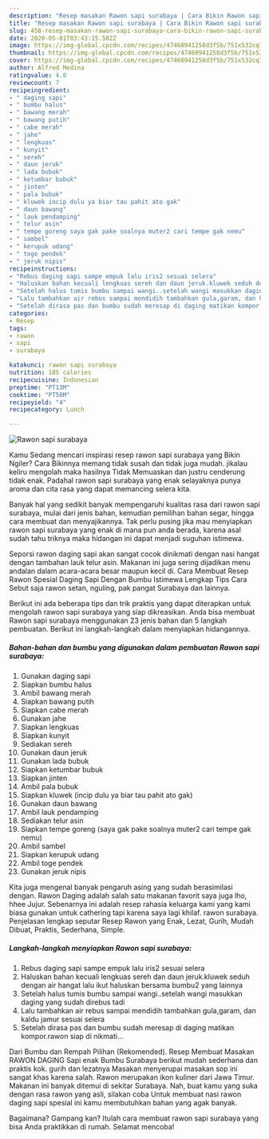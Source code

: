 ```yaml
---
description: "Resep masakan Rawon sapi surabaya | Cara Bikin Rawon sapi surabaya Yang Bisa Manjain Lidah"
title: "Resep masakan Rawon sapi surabaya | Cara Bikin Rawon sapi surabaya Yang Bisa Manjain Lidah"
slug: 458-resep-masakan-rawon-sapi-surabaya-cara-bikin-rawon-sapi-surabaya-yang-bisa-manjain-lidah
date: 2020-05-01T03:43:15.502Z
image: https://img-global.cpcdn.com/recipes/47460941258d3f5b/751x532cq70/rawon-sapi-surabaya-foto-resep-utama.jpg
thumbnail: https://img-global.cpcdn.com/recipes/47460941258d3f5b/751x532cq70/rawon-sapi-surabaya-foto-resep-utama.jpg
cover: https://img-global.cpcdn.com/recipes/47460941258d3f5b/751x532cq70/rawon-sapi-surabaya-foto-resep-utama.jpg
author: Alfred Medina
ratingvalue: 4.8
reviewcount: 7
recipeingredient:
- " daging sapi"
- " bumbu halus"
- " bawang merah"
- " bawang putih"
- " cabe merah"
- " jahe"
- " lengkuas"
- " kunyit"
- " sereh"
- " daun jeruk"
- " lada bubuk"
- " ketumbar bubuk"
- " jinten"
- " pala bubuk"
- " kluwek incip dulu ya biar tau pahit ato gak"
- " daun bawang"
- " lauk pendamping"
- " telur asin"
- " tempe goreng saya gak pake soalnya muter2 cari tempe gak nemu"
- " sambel"
- " kerupuk udang"
- " toge pendek"
- " jeruk nipis"
recipeinstructions:
- "Rebus daging sapi sampe empuk lalu iris2 sesuai selera"
- "Haluskan bahan kecuali lengkuas sereh dan daun jeruk.kluwek seduh dengan air hangat lalu ikut haluskan bersama bumbu2 yang lainnya"
- "Setelah halus tumis bumbu sampai wangi..setelah wangi masukkan daging yang sudah direbus tadi"
- "Lalu tambahkan air rebus sampai mendidih tambahkan gula,garam, dan kaldu jamur sesuai selera"
- "Setelah dirasa pas dan bumbu sudah meresap di daging matikan kompor.rawon siap di nikmati..."
categories:
- Resep
tags:
- rawon
- sapi
- surabaya

katakunci: rawon sapi surabaya 
nutrition: 185 calories
recipecuisine: Indonesian
preptime: "PT13M"
cooktime: "PT50M"
recipeyield: "4"
recipecategory: Lunch

---
```



![Rawon sapi surabaya](https://img-global.cpcdn.com/recipes/47460941258d3f5b/751x532cq70/rawon-sapi-surabaya-foto-resep-utama.jpg)

Kamu Sedang mencari inspirasi resep rawon sapi surabaya yang Bikin Ngiler? Cara Bikinnya memang tidak susah dan tidak juga mudah. jikalau keliru mengolah maka hasilnya Tidak Memuaskan dan justru cenderung tidak enak. Padahal rawon sapi surabaya yang enak selayaknya punya aroma dan cita rasa yang dapat memancing selera kita.

Banyak hal yang sedikit banyak mempengaruhi kualitas rasa dari rawon sapi surabaya, mulai dari jenis bahan, kemudian pemilihan bahan segar, hingga cara membuat dan menyajikannya. Tak perlu pusing jika mau menyiapkan rawon sapi surabaya yang enak di mana pun anda berada, karena asal sudah tahu triknya maka hidangan ini dapat menjadi suguhan istimewa.

Seporsi rawon daging sapi akan sangat cocok dinikmati dengan nasi hangat dengan tambahan lauk telur asin. Makanan ini juga sering dijadikan menu andalan dalam acara-acara besar maupun kecil di. Cara Membuat Resep Rawon Spesial Daging Sapi Dengan Bumbu Istimewa Lengkap Tips Cara Sebut saja rawon setan, nguling, pak pangat Surabaya dan lainnya.


Berikut ini ada beberapa tips dan trik praktis yang dapat diterapkan untuk mengolah rawon sapi surabaya yang siap dikreasikan. Anda bisa membuat Rawon sapi surabaya menggunakan 23 jenis bahan dan 5 langkah pembuatan. Berikut ini langkah-langkah dalam menyiapkan hidangannya.

<!--inarticleads1-->

##### Bahan-bahan dan bumbu yang digunakan dalam pembuatan Rawon sapi surabaya:

1. Gunakan  daging sapi
1. Siapkan  bumbu halus
1. Ambil  bawang merah
1. Siapkan  bawang putih
1. Siapkan  cabe merah
1. Gunakan  jahe
1. Siapkan  lengkuas
1. Siapkan  kunyit
1. Sediakan  sereh
1. Gunakan  daun jeruk
1. Gunakan  lada bubuk
1. Siapkan  ketumbar bubuk
1. Siapkan  jinten
1. Ambil  pala bubuk
1. Siapkan  kluwek (incip dulu ya biar tau pahit ato gak)
1. Gunakan  daun bawang
1. Ambil  lauk pendamping
1. Sediakan  telur asin
1. Siapkan  tempe goreng (saya gak pake soalnya muter2 cari tempe gak nemu)
1. Ambil  sambel
1. Siapkan  kerupuk udang
1. Ambil  toge pendek
1. Gunakan  jeruk nipis


Kita juga mengenal banyak pengaruh asing yang sudah berasimilasi dengan. Rawon Daging adalah salah satu makanan favorit saya juga lho, hhee Jujur. Sebenarnya ini adalah resep rahasia keluarga kami yang kami biasa gunakan untuk cathering tapi karena saya lagi khilaf. rawon surabaya. Penjelasan lengkap seputar Resep Rawon yang Enak, Lezat, Gurih, Mudah Dibuat, Praktis, Sederhana, Simple. 

<!--inarticleads2-->

##### Langkah-langkah menyiapkan Rawon sapi surabaya:

1. Rebus daging sapi sampe empuk lalu iris2 sesuai selera
1. Haluskan bahan kecuali lengkuas sereh dan daun jeruk.kluwek seduh dengan air hangat lalu ikut haluskan bersama bumbu2 yang lainnya
1. Setelah halus tumis bumbu sampai wangi..setelah wangi masukkan daging yang sudah direbus tadi
1. Lalu tambahkan air rebus sampai mendidih tambahkan gula,garam, dan kaldu jamur sesuai selera
1. Setelah dirasa pas dan bumbu sudah meresap di daging matikan kompor.rawon siap di nikmati...


Dari Bumbu dan Rempah Pilihan (Rekomended). Resep Membuat Masakan RAWON DAGING Sapi enak Bumbu Surabaya berikut mudah sederhana dan praktis kok. gurih dan lezatnya Masakan menyerupai masakan sop ini sangat khas karena salah. Rawon merupakan ikon kuliner dari Jawa Timur. Makanan ini banyak ditemui di sekitar Surabaya. Nah, buat kamu yang suka dengan rasa rawon yang asli, silakan coba Untuk membuat nasi rawon daging sapi spesial ini kamu membutuhkan bahan yang agak banyak. 

Bagaimana? Gampang kan? Itulah cara membuat rawon sapi surabaya yang bisa Anda praktikkan di rumah. Selamat mencoba!
